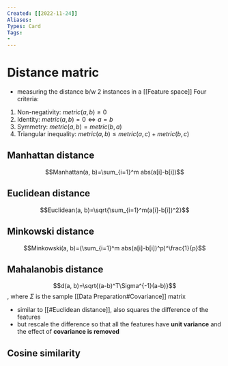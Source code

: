 ```yaml
---
Created: [[2022-11-24]]
Aliases: 
Types: Card
Tags: 
- 
---
```

# Distance matric
- measuring the distance b/w 2 instances in a [[Feature space]]
Four criteria: 
1. Non-negativity: $metric(a, b)\geq 0$
2. Identity: $metric(a, b)=0\Leftrightarrow a=b$
3. Symmetry: $metric(a, b)=metric(b, a)$
4. Triangular inequality: $metric(a, b)\leq metric(a, c)+metric(b, c)$

## Manhattan distance
$$Manhattan(a, b)=\sum_{i=1}^m abs(a[i]-b[i])$$
## Euclidean distance
$$Euclidean(a, b)=\sqrt{\sum_{i=1}^m(a[i]-b[i])^2}$$
## Minkowski distance
$$Minkowski(a, b)=(\sum_{i=1}^m abs(a[i]-b[i])^p)^\frac{1}{p}$$
## Mahalanobis distance
$$d(a, b)=\sqrt{(a-b)^T\Sigma^{-1}(a-b)}$$
, where $\Sigma$ is the sample [[Data Preparation#Covariance]] matrix
- similar to [[#Euclidean distance]], also squares the difference of the features
- but rescale the difference so that all the features have **unit variance** and the effect of **covariance is removed**
## Cosine similarity
$$$$